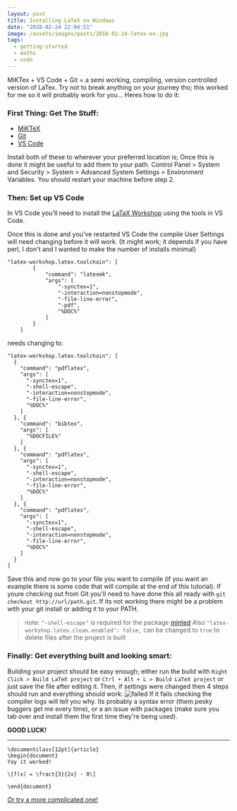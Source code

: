 ```yaml
---
layout: post
title: Installing LaTeX on Windows
date: "2018-02-24 22:04:51"
image: /assets/images/posts/2018-02-24-latex-ex.jpg
tags:
  - getting-started
  - maths
  - code
---
```


MiKTex + VS Code + Git = a semi working, compiling, version controlled version of LaTex. Try not to break anything on your journey tho; this worked for me so it will probably work for you... Heres how to do it:

### First Thing: Get The Stuff:

- [MiKTeX](https://miktex.org/download)
- [Git](https://git-scm.com/)
- [VS Code](https://code.visualstudio.com/)

Install both of these to wherever your preferred location is; Once this is done it might be useful to add them to your path. Control Panel > System and Security > System > Advanced System Settings > Environment Variables. You should restart your machine before step 2.

### Then: Set up VS Code

In VS Code you'll need to install the [LaTaX Workshop](https://marketplace.visualstudio.com/items?itemName=James-Yu.latex-workshop) using the tools in VS Code.

Once this is done and you've restarted VS Code the compile User Settings will need changing before it will work. (It might work; it depends if you have perl, I don't and I wanted to make the number of installs minimal)

```
"latex-workshop.latex.toolchain": [
        {
            "command": "latexmk",
            "args": [
                "-synctex=1",
                "-interaction=nonstopmode",
                "-file-line-error",
                "-pdf",
                "%DOC%"
            ]
        }
    ]
```

needs changing to:

```
"latex-workshop.latex.toolchain": [
  {
    "command": "pdflatex",
    "args": [
      "-synctex=1",
      "-shell-escape",
      "-interaction=nonstopmode",
      "-file-line-error",
      "%DOC%"
    ]
  }, {
    "command": "bibtex",
    "args": [
      "%DOCFILE%"
    ]
  }, {
    "command": "pdflatex",
    "args": [
      "-synctex=1",
      "-shell-escape",
      "-interaction=nonstopmode",
      "-file-line-error",
      "%DOC%"
    ]
  }, {
    "command": "pdflatex",
    "args": [
      "-synctex=1",
      "-shell-escape",
      "-interaction=nonstopmode",
      "-file-line-error",
      "%DOC%"
    ]
  }
]
```

Save this and now go to your file you want to compile (if you want an example there is some code that will compile at the end of this tutorial). If youre checking out from Git you'll need to have done this all ready with `git checkout http://url/path.git`. If its not working there might be a problem with your git install or adding it to your PATH.

> note: `"-shell-escape"` is required for the package [minted](https://github.com/gpoore/minted)
> Also `"latex-workshop.latex.clean.enabled": false,` can be changed to `true` to delete files after the project is built

### Finally: Get everything built and looking smart:

Building your project should be easy enough; either run the build with `Right Click > Build LaTeX project` or `Ctrl + Alt + L > Build LaTeX project` or just save the file after editing it. Then, if settings were changed then 4 steps should run and everything should work:
![failed](..assets/img/content/2018/03/failed.png)
If it fails checking the compiler logs will tell you why. Its probably a syntax error (them pesky buggers get me every time), or a an issue with packages (make sure you tab over and install them the first time they're being used).
  
**GOOD LUCK!**

---

```
\documentclass[12pt]{article}
\begin{document}
Yay it worked!

\[f(x) = \fract{3}{2x} - 8\]

\end{document}
```

[Or try a more complicated one!](http://physics.clarku.edu/sip/tutorials/TeX/intro.html)
